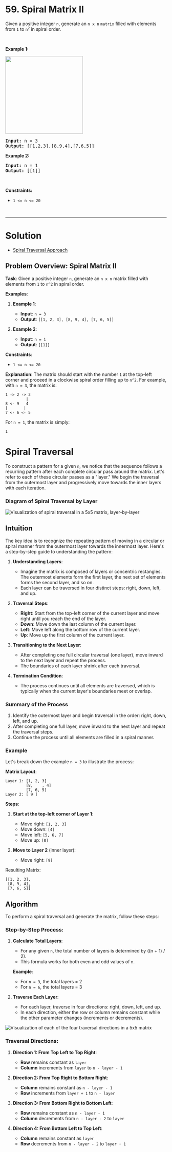 # 59. Spiral Matrix II

<p>Given a positive integer <code>n</code>, generate an <code>n x n</code> <code>matrix</code> filled with elements from <code>1</code> to <code>n<sup>2</sup></code> in spiral order.</p>

<p>&nbsp;</p>
<p><strong class="example">Example 1:</strong></p>
<img alt="" src="img/59-1.jpg" style="width: 242px; height: 242px;">
<pre><strong>Input:</strong> n = 3
<strong>Output:</strong> [[1,2,3],[8,9,4],[7,6,5]]
</pre>

<p><strong class="example">Example 2:</strong></p>

<pre><strong>Input:</strong> n = 1
<strong>Output:</strong> [[1]]
</pre>

<p>&nbsp;</p>
<p><strong>Constraints:</strong></p>

<ul>
  <li><code>1 &lt;= n &lt;= 20</code></li>
</ul>

<br>

---

# Solution

- [Spiral Traversal Approach](#spiral-traversal)

## Problem Overview: Spiral Matrix II

**Task**: Given a positive integer `n`, generate an `n x n` matrix filled with elements from `1` to `n^2` in spiral order.

**Examples**:
1. **Example 1**:
    - **Input**: `n = 3`
    - **Output**: `[[1, 2, 3], [8, 9, 4], [7, 6, 5]]`

2. **Example 2**:
    - **Input**: `n = 1`
    - **Output**: `[[1]]`

**Constraints**:
- `1 <= n <= 20`

**Explanation**: 
The matrix should start with the number `1` at the top-left corner and proceed in a clockwise spiral order filling up to `n^2`. For example, with `n = 3`, the matrix is:
```
1 -> 2 -> 3
         |
8 <- 9   4
|       |
7 <- 6 <- 5
```

For `n = 1`, the matrix is simply:
```
1
```

# Spiral Traversal

To construct a pattern for a given `n`, we notice that the sequence follows a recurring pattern after each complete circular pass around the matrix. Let's refer to each of these circular passes as a "layer." We begin the traversal from the outermost layer and progressively move towards the inner layers with each iteration.

### Diagram of Spiral Traversal by Layer

![Visualization of spiral traversal in a 5x5 matrix, layer-by-layer](img/59-2.jpg)

## **Intuition**

The key idea is to recognize the repeating pattern of moving in a circular or spiral manner from the outermost layer towards the innermost layer. Here's a step-by-step guide to understanding the pattern:

1. **Understanding Layers**:
   - Imagine the matrix is composed of layers or concentric rectangles. The outermost elements form the first layer, the next set of elements forms the second layer, and so on.
   - Each layer can be traversed in four distinct steps: right, down, left, and up.

2. **Traversal Steps**:
   - **Right**: Start from the top-left corner of the current layer and move right until you reach the end of the layer.
   - **Down**: Move down the last column of the current layer.
   - **Left**: Move left along the bottom row of the current layer.
   - **Up**: Move up the first column of the current layer.

3. **Transitioning to the Next Layer**:
   - After completing one full circular traversal (one layer), move inward to the next layer and repeat the process.
   - The boundaries of each layer shrink after each traversal.

4. **Termination Condition**:
   - The process continues until all elements are traversed, which is typically when the current layer's boundaries meet or overlap.

### Summary of the Process

1. Identify the outermost layer and begin traversal in the order: right, down, left, and up.
2. After completing one full layer, move inward to the next layer and repeat the traversal steps.
3. Continue the process until all elements are filled in a spiral manner.

### Example

Let's break down the example `n = 3` to illustrate the process:

**Matrix Layout**:
```
Layer 1: [1, 2, 3]
         [8,    , 4]
         [7, 6, 5]
Layer 2: [ 9 ]
```

**Steps**:
1. **Start at the top-left corner of Layer 1**:
   - Move right: `[1, 2, 3]`
   - Move down: `[4]`
   - Move left: `[5, 6, 7]`
   - Move up: `[8]`

2. **Move to Layer 2** (inner layer):
   - Move right: `[9]`

Resulting Matrix:
```
[[1, 2, 3],
 [8, 9, 4],
 [7, 6, 5]]
```

## **Algorithm**

To perform a spiral traversal and generate the matrix, follow these steps:

### Step-by-Step Process:

1. **Calculate Total Layers**:
   - For any given `n`, the total number of layers is determined by \((n + 1) / 2\).
   - This formula works for both even and odd values of `n`.

   **Example**:
   - For `n = 3`, the total layers = 2
   - For `n = 6`, the total layers = 3

2. **Traverse Each Layer**:
   - For each layer, traverse in four directions: right, down, left, and up.
   - In each direction, either the row or column remains constant while the other parameter changes (increments or decrements).

![Visualization of each of the four traversal directions in a 5x5 matrix](img/59-3.jpg)

### Traversal Directions:

1. **Direction 1: From Top Left to Top Right**:
   - **Row** remains constant as `layer`
   - **Column** increments from `layer` to `n - layer - 1`

2. **Direction 2: From Top Right to Bottom Right**:
   - **Column** remains constant as `n - layer - 1`
   - **Row** increments from `layer + 1` to `n - layer`

3. **Direction 3: From Bottom Right to Bottom Left**:
   - **Row** remains constant as `n - layer - 1`
   - **Column** decrements from `n - layer - 2` to `layer`

4. **Direction 4: From Bottom Left to Top Left**:
   - **Column** remains constant as `layer`
   - **Row** decrements from `n - layer - 2` to `layer + 1`

